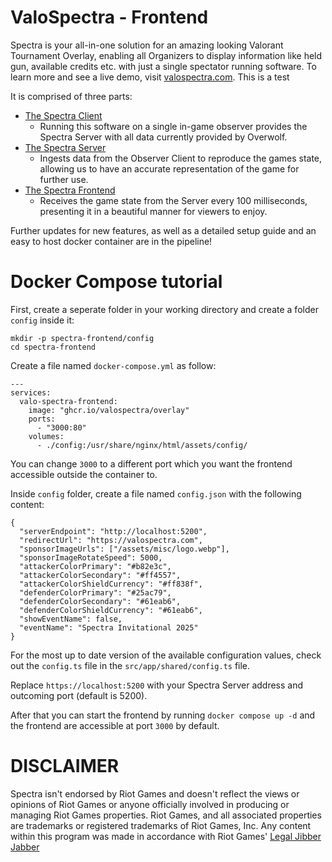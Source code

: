# ValoSpectra - Frontend

Spectra is your all-in-one solution for an amazing looking Valorant Tournament Overlay, enabling all Organizers to display information like held gun, available credits etc. with just a single spectator running software.
To learn more and see a live demo, visit [valospectra.com](https://www.valospectra.com/). This is a test

It is comprised of three parts:

- [The Spectra Client](https://github.com/ValoSpectra/Spectra-Client)
  - Running this software on a single in-game observer provides the Spectra Server with all data currently provided by Overwolf.
- [The Spectra Server](https://github.com/ValoSpectra/Spectra-Server)
  - Ingests data from the Observer Client to reproduce the games state, allowing us to have an accurate representation of the game for further use.
- [The Spectra Frontend](https://github.com/ValoSpectra/Spectra-Frontend)
  - Receives the game state from the Server every 100 milliseconds, presenting it in a beautiful manner for viewers to enjoy.

Further updates for new features, as well as a detailed setup guide and an easy to host docker container are in the pipeline!

# Docker Compose tutorial

First, create a seperate folder in your working directory and create a folder `config` inside it:

```
mkdir -p spectra-frontend/config
cd spectra-frontend
```

Create a file named `docker-compose.yml` as follow:

```
---
services:
  valo-spectra-frontend:
    image: "ghcr.io/valospectra/overlay"
    ports:
      - "3000:80"
    volumes:
      - ./config:/usr/share/nginx/html/assets/config/
```

You can change `3000` to a different port which you want the frontend accessible outside the container to.

Inside `config` folder, create a file named `config.json` with the following content:

```
{
  "serverEndpoint": "http://localhost:5200",
  "redirectUrl": "https://valospectra.com",
  "sponsorImageUrls": ["/assets/misc/logo.webp"],
  "sponsorImageRotateSpeed": 5000,
  "attackerColorPrimary": "#b82e3c",
  "attackerColorSecondary": "#ff4557",
  "attackerColorShieldCurrency": "#ff838f",
  "defenderColorPrimary": "#25ac79",
  "defenderColorSecondary": "#61eab6",
  "defenderColorShieldCurrency": "#61eab6",
  "showEventName": false,
  "eventName": "Spectra Invitational 2025"
}
```

For the most up to date version of the available configuration values, check out the `config.ts` file in the `src/app/shared/config.ts` file.

Replace `https://localhost:5200` with your Spectra Server address and outcoming port (default is 5200).

After that you can start the frontend by running `docker compose up -d` and the frontend are accessible at port `3000` by default.

# DISCLAIMER

Spectra isn't endorsed by Riot Games and doesn't reflect the views or opinions of Riot Games or anyone officially involved in producing or managing Riot Games properties. Riot Games, and all associated properties are trademarks or registered trademarks of Riot Games, Inc. Any content within this program was made in accordance with Riot Games' [Legal Jibber Jabber](https://www.riotgames.com/en/legal)  
